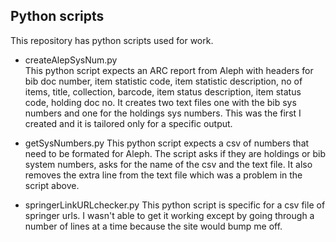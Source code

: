 ## Python scripts
This repository has python scripts used for work. 

* createAlepSysNum.py  
This python script expects an ARC report from Aleph with headers for bib doc number, item statistic code, item statistic description, no of items, title, collection, barcode, item status description, item status code, holding doc no. It creates two text files one with the bib sys numbers and one for the holdings sys numbers. This was the first I created and it is tailored only for a specific output.

*  getSysNumbers.py
This python script expects a csv of numbers that need to be formated for Aleph. The script asks if they are holdings or bib system numbers, asks for the name of the csv and the text file. It also removes the extra line from the text file which was a problem in the script above. 

*  springerLinkURLchecker.py
This python script is specific for a csv file of springer urls. I wasn't able to get it working except by going through a number of lines at a time because the site would bump me off.
